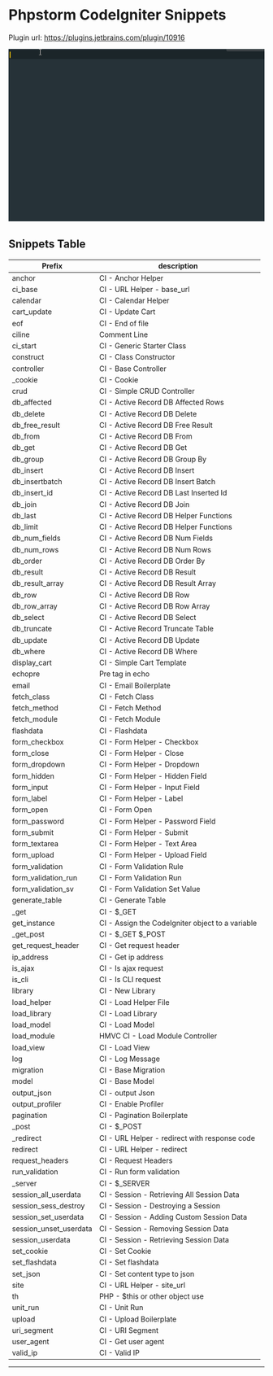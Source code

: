
# Phpstorm CodeIgniter Snippets
Plugin url: https://plugins.jetbrains.com/plugin/10916

![](images/codeigniter-snippets.gif)

## Snippets Table
|Prefix|description|
|--------|-----------|
|anchor | CI - Anchor Helper|
|ci_base | CI - URL Helper - base_url|
|calendar | CI - Calendar Helper|
|cart_update | CI - Update Cart|
|eof | CI - End of file|
|ciline | Comment Line|
|ci_start | CI - Generic Starter Class|
|construct | CI - Class Constructor|
|controller | CI - Base Controller|
|_cookie | CI - Cookie|
|crud | CI - Simple CRUD Controller|
|db_affected | CI - Active Record DB Affected Rows|
|db_delete | CI - Active Record DB Delete|
|db_free_result | CI - Active Record DB Free Result|
|db_from | CI - Active Record DB From|
|db_get | CI - Active Record DB Get|
|db_group | CI - Active Record DB Group By|
|db_insert | CI - Active Record DB Insert|
|db_insertbatch | CI - Active Record DB Insert Batch|
|db_insert_id | CI - Active Record DB Last Inserted Id|
|db_join | CI - Active Record DB Join|
|db_last | CI - Active Record DB Helper Functions|
|db_limit |CI - Active Record DB Helper Functions|
|db_num_fields | CI - Active Record DB Num Fields|
|db_num_rows | CI - Active Record DB Num Rows|
|db_order | CI - Active Record DB Order By|
|db_result | CI - Active Record DB Result|
|db_result_array | CI - Active Record DB Result Array|
|db_row | CI - Active Record DB Row|
|db_row_array | CI - Active Record DB Row Array|
|db_select | CI - Active Record DB Select|
|db_truncate | CI - Active Record Truncate Table|
|db_update | CI - Active Record DB Update|
|db_where | CI - Active Record DB Where|
|display_cart | CI - Simple Cart Template|
|echopre | Pre tag in echo|
|email | CI - Email Boilerplate|
|fetch_class | CI - Fetch Class|
|fetch_method | CI - Fetch Method|
|fetch_module | CI - Fetch Module|
|flashdata | CI - Flashdata|
|form_checkbox | CI - Form Helper - Checkbox|
|form_close | CI - Form Helper - Close|
|form_dropdown | CI - Form Helper - Dropdown|
|form_hidden | CI - Form Helper - Hidden Field|
|form_input | CI - Form Helper - Input Field|
|form_label | CI - Form Helper - Label|
|form_open | CI - Form Open|
|form_password | CI - Form Helper - Password Field|
|form_submit | CI - Form Helper - Submit|
|form_textarea | CI - Form Helper - Text Area|
|form_upload | CI - Form Helper - Upload Field|
|form_validation | CI - Form Validation Rule|
|form_validation_run | CI - Form Validation Run|
|form_validation_sv | CI - Form Validation Set Value|
|generate_table | CI - Generate Table|
|_get | CI - $_GET|
|get_instance | CI - Assign the CodeIgniter object to a variable|
|_get_post | CI - $_GET  $_POST|
|get_request_header | CI - Get request header|
|ip_address | CI - Get ip address|
|is_ajax | CI - Is ajax request|
|is_cli | CI - Is CLI request|
|library | CI - New Library|
|load_helper | CI - Load Helper File|
|load_library | CI - Load Library|
|load_model | CI - Load Model|
|load_module | HMVC CI - Load Module Controller|
|load_view | CI - Load View|
|log | CI - Log Message|
|migration | CI - Base Migration|
|model | CI - Base Model|
|output_json | CI - output Json|
|output_profiler | CI - Enable Profiler|
|pagination | CI - Pagination Boilerplate|
|_post | CI - $_POST|
|_redirect | CI - URL Helper - redirect with response code|
|redirect | CI - URL Helper - redirect|
|request_headers | CI - Request Headers|
|run_validation | CI - Run form validation|
|_server | CI - $_SERVER|
|session_all_userdata | CI - Session - Retrieving All Session Data|
|session_sess_destroy | CI - Session - Destroying a Session|
|session_set_userdata | CI - Session - Adding Custom Session Data|
|session_unset_userdata | CI - Session - Removing Session Data|
|session_userdata | CI - Session - Retrieving Session Data|
|set_cookie | CI - Set Cookie|
|set_flashdata | CI - Set flashdata|
|set_json | CI - Set content type to json|
|site | CI - URL Helper - site_url|
|th | PHP - $this or other object use|
|unit_run | CI - Unit Run|
|upload | CI - Upload Boilerplate|
|uri_segment | CI - URI Segment|
|user_agent | CI - Get user agent|
|valid_ip | CI - Valid IP|





-----------------------------------------------------------------------------------------------------------
